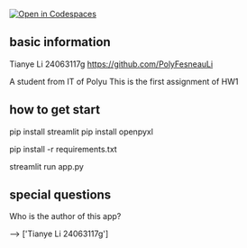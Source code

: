 [![Open in Codespaces](https://classroom.github.com/assets/launch-codespace-2972f46106e565e64193e422d61a12cf1da4916b45550586e14ef0a7c637dd04.svg)](https://classroom.github.com/open-in-codespaces?assignment_repo_id=16251168)

## basic information
Tianye Li
24063117g
https://github.com/PolyFesneauLi

A student from IT of Polyu
This is the first assignment of HW1

## how to get start
pip install streamlit
pip install openpyxl

pip install -r requirements.txt

streamlit run app.py

## special questions
Who is the author of this app?

--> ['Tianye Li 24063117g']